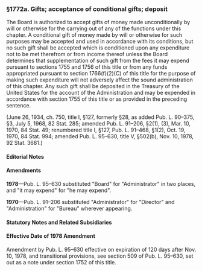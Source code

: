 ### §1772a. Gifts; acceptance of conditional gifts; deposit ###

The Board is authorized to accept gifts of money made unconditionally by will or otherwise for the carrying out of any of the functions under this chapter. A conditional gift of money made by will or otherwise for such purposes may be accepted and used in accordance with its conditions, but no such gift shall be accepted which is conditioned upon any expenditure not to be met therefrom or from income thereof unless the Board determines that supplementation of such gift from the fees it may expend pursuant to sections 1755 and 1756 of this title or from any funds appropriated pursuant to section 1766(f)(2)(C) of this title for the purpose of making such expenditure will not adversely affect the sound administration of this chapter. Any such gift shall be deposited in the Treasury of the United States for the account of the Administration and may be expended in accordance with section 1755 of this title or as provided in the preceding sentence.

(June 26, 1934, ch. 750, title I, §127, formerly §28, as added Pub. L. 90–375, §3, July 5, 1968, 82 Stat. 285; amended Pub. L. 91–206, §2(1), (3), Mar. 10, 1970, 84 Stat. 49; renumbered title I, §127, Pub. L. 91–468, §1(2), Oct. 19, 1970, 84 Stat. 994; amended Pub. L. 95–630, title V, §502(b), Nov. 10, 1978, 92 Stat. 3681.)

#### **Editorial Notes** ####

#### Amendments ####

**1978**—Pub. L. 95–630 substituted "Board" for "Administrator" in two places, and "it may expend" for "he may expend".

**1970**—Pub. L. 91–206 substituted "Administrator" for "Director" and "Administration" for "Bureau" wherever appearing.

#### **Statutory Notes and Related Subsidiaries** ####

#### Effective Date of 1978 Amendment ####

Amendment by Pub. L. 95–630 effective on expiration of 120 days after Nov. 10, 1978, and transitional provisions, see section 509 of Pub. L. 95–630, set out as a note under section 1752 of this title.